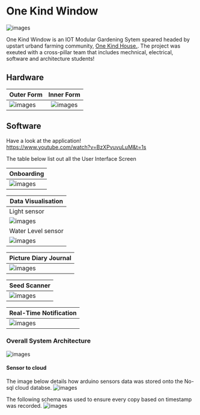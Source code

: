 # One Kind Window
![images](https://github.com/KennySoh/Onekindapp-android-app/blob/master/sample-project2.png)  
  
One Kind Window is an IOT Modular Gardening Sytem speared headed by upstart urband farming community, [One Kind House.](https://www.youtube.com/watch?v=x3CNF_Mzjzg&t=4s). The project was exeuted with a cross-pillar team that includes mechnical, electrical, software and architecture students! 

## Hardware
| Outer Form       | Inner Form         | 
| ------------- |:-------------:| 
| ![images](https://github.com/KennySoh/Onekindapp-android-app/blob/master/sample-project3.png)       | ![images](https://github.com/KennySoh/Onekindapp-android-app/blob/master/sample-project5.png) |

## Software
Have a look at the application!   
https://www.youtube.com/watch?v=BzXPvuvuLuM&t=1s  

The table below list out all the User Interface Screen
  
| Onboarding     | 
| ------------- |
| ![images](https://github.com/KennySoh/Onekindapp-android-app/blob/master/ui-1.png)       |

| Data Visualisation    | 
| ------------- |
| Light sensor
  ![images](https://github.com/KennySoh/Onekindapp-android-app/blob/master/ui-2.png)       |
| Water Level sensor
![images](https://github.com/KennySoh/Onekindapp-android-app/blob/master/ui-3.png)       |

| Picture Diary Journal    | 
| ------------- |
| ![images](https://github.com/KennySoh/Onekindapp-android-app/blob/master/ui-4.png)       |

| Seed Scanner     | 
| ------------- |
| ![images](https://github.com/KennySoh/Onekindapp-android-app/blob/master/ui-5.png)       |

| Real-Time Notification    | 
| ------------- |
| ![images](https://github.com/KennySoh/Onekindapp-android-app/blob/master/ui-6.png)       |

### Overall System Architecture
![images](https://github.com/KennySoh/Onekindapp-android-app/blob/master/sample-project4.png) 

#### Sensor to cloud
The image below details how arduino sensors data was stored onto the No-sql cloud databse.
![images](https://github.com/KennySoh/Onekindapp-android-app/blob/master/db1.png) 
  
The following schema was used to ensure every copy based on timestamp was recorded. 
![images](https://github.com/KennySoh/Onekindapp-android-app/blob/master/db2.png) 
 
